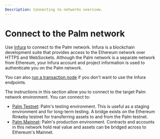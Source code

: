 ```yaml
---
Description: Connecting to networks overview.
---
```


# Connect to the Palm network

Use [Infura](https://infura.io/) to connect to the Palm network.
Infura is a blockchain development suite that provides access to the Ethereum network over HTTPS and WebSockets.
Although the Palm network is a separate network from Ethereum, your Infura account and project information is used to
authenticate you on the Palm network.

You can also [run a transaction node] if you don't want to use the Infura endpoints.

The instructions in this section allow you to connect to the target Palm network environment.
You can connect to:

- [Palm Testnet](Testnet.md): Palm's testing environment.
  This is useful as a staging environment and for long-term testing.
  A bridge exists on the Ethereum Rinkeby testnet for transferring assets to and from the Palm testnet.
- [Palm Mainnet](Mainnet.md): Palm's production environment.
  Contracts and accounts in this network hold real value and assets can be bridged across to Ethereum's Mainnet.

[run a transaction node]: ../../HowTo/Run-a-Transaction-Node.md
